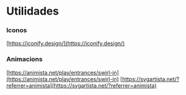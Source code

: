# Utilidades


### Iconos
[https://iconify.design/](https://iconify.design/)

### Animacions

[https://animista.net/play/entrances/swirl-in](https://animista.net/play/entrances/swirl-in)
[https://svgartista.net/?referrer=animista](https://svgartista.net/?referrer=animista)
